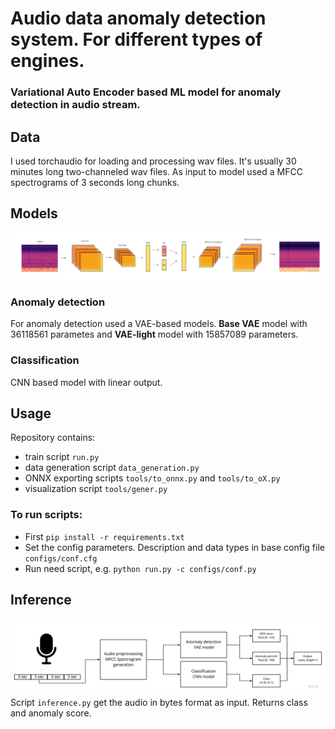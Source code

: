 # Audio data anomaly detection system. For different types of engines.
### Variational Auto Encoder based ML model for anomaly detection in audio stream.

## Data
I used torchaudio for loading and processing wav files. It's usually 30 minutes long two-channeled wav files. As input to model used a MFCC spectrograms of 3 seconds long chunks.

## Models
![](imgs/vae_arch.jpeg)
### Anomaly detection
For anomaly detection used a VAE-based models. **Base VAE** model with 36118561 parametes and **VAE-light** model with  15857089 parameters.
### Classification
CNN based model with linear output.

## Usage
Repository contains:
* train script `run.py` 
* data generation script `data_generation.py` 
* ONNX exporting scripts `tools/to_onnx.py` and `tools/to_oX.py`
* visualization script `tools/gener.py`

### To run scripts:
* First `pip install -r requirements.txt`
* Set the config parameters. Description and data types in base config file `configs/conf.cfg`
* Run need script, e.g. `python run.py -c configs/conf.py`

## Inference
![](imgs/inference.jpeg)
Script  `inference.py` get the audio in bytes format as input. Returns class and anomaly score.





